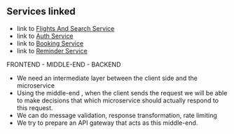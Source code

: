 ## Services linked

- link to [Flights And Search Service](https://github.com/sks8784/FlightsAndSearchService)
- link to [Auth Service](https://github.com/sks8784/Auth_Service)
- link to [Booking Service](https://github.com/sks8784/Booking_Service)
- link to [Reminder Service](https://github.com/sks8784/Reminder_Service)


FRONTEND - MIDDLE-END - BACKEND

-   We need an intermediate layer between the client side and the microservice
-   Using the middle-end , when the client sends the request we will be able to make decisions that which microservice should
    actually respond to this request.
-   We can do message validation, response transformation, rate limiting
-   We try to prepare an API gateway that acts as this middle-end.